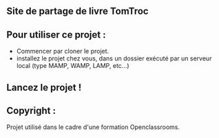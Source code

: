 ## Site de partage de livre TomTroc

## Pour utiliser ce projet :

- Commencer par cloner le projet.
- installez le projet chez vous, dans un dossier exécuté par un serveur local (type MAMP, WAMP, LAMP, etc...)

## Lancez le projet !

## Copyright :

Projet utilisé dans le cadre d'une formation Openclassrooms.
